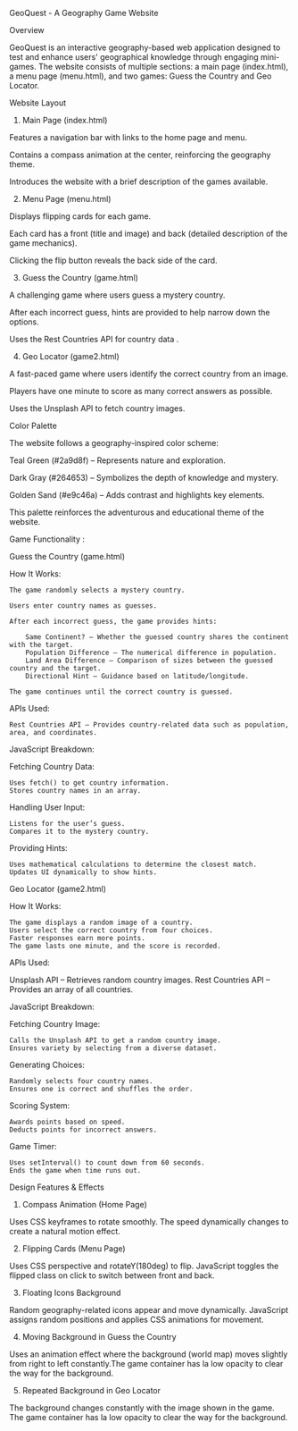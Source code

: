 GeoQuest - A Geography Game Website


Overview

GeoQuest is an interactive geography-based web application designed to test and enhance users' geographical knowledge through engaging mini-games. The website consists of multiple sections: a main page (index.html), a menu page (menu.html), and two games: Guess the Country and Geo Locator.




Website Layout


1. Main Page (index.html)

Features a navigation bar with links to the home page and menu.

Contains a compass animation at the center, reinforcing the geography theme.

Introduces the website with a brief description of the games available.

2. Menu Page (menu.html)

Displays flipping cards for each game.

Each card has a front (title and image) and back (detailed description of the game mechanics).

Clicking the flip button reveals the back side of the card.

3. Guess the Country (game.html)

A challenging game where users guess a mystery country.

After each incorrect guess, hints are provided to help narrow down the options.

Uses the Rest Countries API for country data .

4. Geo Locator (game2.html)

A fast-paced game where users identify the correct country from an image.

Players have one minute to score as many correct answers as possible.

Uses the Unsplash API to fetch country images.




Color Palette

The website follows a geography-inspired color scheme:

Teal Green (#2a9d8f) – Represents nature and exploration.

Dark Gray (#264653) – Symbolizes the depth of knowledge and mystery.

Golden Sand (#e9c46a) – Adds contrast and highlights key elements.


This palette reinforces the adventurous and educational theme of the website.





Game Functionality :



Guess the Country (game.html)


How It Works:

    The game randomly selects a mystery country.

    Users enter country names as guesses.

    After each incorrect guess, the game provides hints:

        Same Continent? – Whether the guessed country shares the continent with the target.
        Population Difference – The numerical difference in population.
        Land Area Difference – Comparison of sizes between the guessed country and the target.
        Directional Hint – Guidance based on latitude/longitude.

    The game continues until the correct country is guessed.

APIs Used:

    Rest Countries API – Provides country-related data such as population, area, and coordinates.
 

JavaScript Breakdown:


Fetching Country Data:

    Uses fetch() to get country information.
    Stores country names in an array.

Handling User Input:

    Listens for the user’s guess.
    Compares it to the mystery country.

Providing Hints:

    Uses mathematical calculations to determine the closest match.
    Updates UI dynamically to show hints.



Geo Locator (game2.html)

How It Works:

    The game displays a random image of a country.
    Users select the correct country from four choices.
    Faster responses earn more points.
    The game lasts one minute, and the score is recorded.

APIs Used:

Unsplash API – Retrieves random country images.
Rest Countries API – Provides an array of all countries.



JavaScript Breakdown:


Fetching Country Image:

    Calls the Unsplash API to get a random country image.
    Ensures variety by selecting from a diverse dataset.

Generating Choices:

    Randomly selects four country names.
    Ensures one is correct and shuffles the order.

Scoring System:

    Awards points based on speed.
    Deducts points for incorrect answers.

Game Timer:

    Uses setInterval() to count down from 60 seconds.
    Ends the game when time runs out.

Design Features & Effects

1. Compass Animation (Home Page)

Uses CSS keyframes to rotate smoothly.
The speed dynamically changes to create a natural motion effect.

2. Flipping Cards (Menu Page)

Uses CSS perspective and rotateY(180deg) to flip.
JavaScript toggles the flipped class on click to switch between front and back.

3. Floating Icons Background

Random geography-related icons appear and move dynamically.
JavaScript assigns random positions and applies CSS animations for movement.

4. Moving Background in Guess the Country

Uses an animation effect where the background (world map) moves slightly from right to left constantly.The game container has la low opacity to clear the way for the background.

5. Repeated Background in Geo Locator

The background changes constantly with the image shown in the game.
The game container has la low opacity to clear the way for the background.
